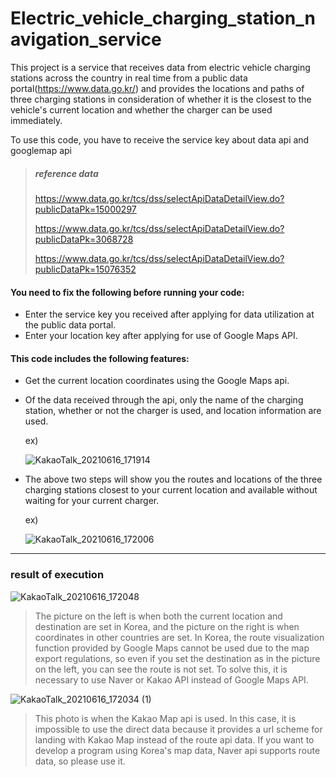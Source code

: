 # Electric_vehicle_charging_station_navigation_service

This project is a service that receives data from electric vehicle charging stations across the country in real time from a public data portal(https://www.data.go.kr/) and provides the locations and paths of three charging stations in consideration of whether it is the closest to the vehicle's current location and whether the charger can be used immediately.

To use this code, you have to receive the service key about data api and googlemap api

> ##### reference data
>
> https://www.data.go.kr/tcs/dss/selectApiDataDetailView.do?publicDataPk=15000297
>
> https://www.data.go.kr/tcs/dss/selectApiDataDetailView.do?publicDataPk=3068728
>
> https://www.data.go.kr/tcs/dss/selectApiDataDetailView.do?publicDataPk=15076352 



#### You need to fix the following before running your code:

+ Enter the service key you received after applying for data utilization at the public data portal.
+ Enter your location key after applying for use of Google Maps API.


#### This code includes the following features:

+ Get the current location coordinates using the Google Maps api.
+ Of the data received through the api, only the name of the charging station, whether or not the charger is used, and location information are used.
     
     ex)
     
     ![KakaoTalk_20210616_171914](https://user-images.githubusercontent.com/60971835/146016022-636eea05-5011-4d75-9ecc-e9d6e4d0ea2c.png)

+ The above two steps will show you the routes and locations of the three charging stations closest to your current location and available without waiting for your current charger.

     ex)
     
     ![KakaoTalk_20210616_172006](https://user-images.githubusercontent.com/60971835/146016209-162e27b8-3935-49ba-a357-74e35b864536.png)
     


---
### result of execution

![KakaoTalk_20210616_172048](https://user-images.githubusercontent.com/60971835/146016219-0d5574b9-6a1a-44c6-bda6-c9a22ec423ef.png)

> The picture on the left is when both the current location and destination are set in Korea, and the picture on the right is when coordinates in other countries are set. In Korea, the route visualization function provided by Google Maps cannot be used due to the map export regulations, so even if you set the destination as in the picture on the left, you can see the route is not set. To solve this, it is necessary to use Naver or Kakao API instead of Google Maps API.


![KakaoTalk_20210616_172034 (1)](https://user-images.githubusercontent.com/60971835/146018833-596c455b-79af-49b3-ad55-8078e5361f64.png)

> This photo is when the Kakao Map api is used. In this case, it is impossible to use the direct data because it provides a url scheme for landing with Kakao Map instead of the route api data. If you want to develop a program using Korea's map data, Naver api supports route data, so please use it.
